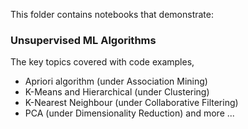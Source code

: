 This folder contains notebooks that demonstrate:

### Unsupervised ML Algorithms
The key topics covered with code examples,
   - Apriori algorithm (under Association Mining)
   - K-Means and Hierarchical (under Clustering)
   - K-Nearest Neighbour (under Collaborative Filtering)
   - PCA (under Dimensionality Reduction)
and more ...
